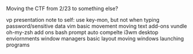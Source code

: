 Moving the CTF from 2/23 to something else?

vp presentation
note to self: use key-mon, but not when typing password/sensitive data
	vim
		basic movement
		moving text
		add-ons
		vundle
	oh-my-zsh
		add ons
		bash prompt
		auto compelte
	i3wm
		desktop enviornments
		window managers
		basic layout
		moving windows
		launching programs
